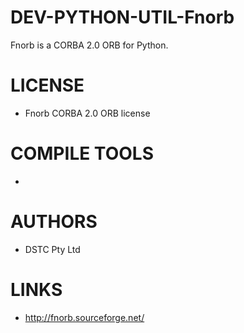 DEV-PYTHON-UTIL-Fnorb
=====================

Fnorb is a CORBA 2.0 ORB for Python.

LICENSE
===============
* Fnorb CORBA 2.0 ORB license

COMPILE TOOLS
===============
* 
 
AUTHORS
===============
* DSTC Pty Ltd 

LINKS
===============
* http://fnorb.sourceforge.net/
